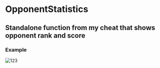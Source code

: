 # OpponentStatistics
## Standalone function from my cheat that shows opponent rank and score

### Example
![123](https://github.com/MLGbalu/trash/blob/main/image.png?raw=true)
